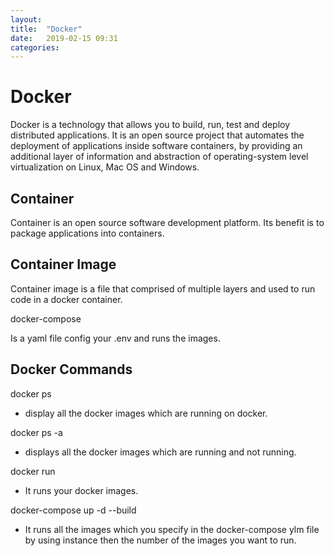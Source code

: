 ```yaml
---
layout: 
title:  "Docker"
date:   2019-02-15 09:31
categories: 
---
```


# Docker

Docker is a technology that allows you to build, run, test and deploy distributed applications. It is an open source
project that automates the deployment of applications inside software containers, by providing an additional layer of information and abstraction of operating-system level
virtualization on Linux, Mac OS and Windows.

## Container

Container is an open source software development platform. Its benefit is to package applications into containers.

## Container Image 

Container image is a file that comprised of multiple layers and used to run code in a docker container.

docker-compose

Is a yaml file config your .env and runs the images.

## Docker Commands

docker ps

* display all the docker images which are running on docker.

docker ps -a

* displays all the docker images which are running and not running.


docker run <image file> 

* It runs your docker images.

docker-compose up -d --build

* It runs all the images which you specify in the docker-compose ylm file by using instance then the number of the images you want to run.
